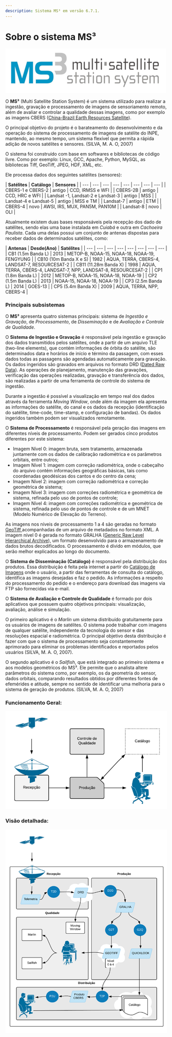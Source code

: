```yaml
---
description: Sistema MS³ em versão 6.7.1.
---
```


# Sobre o sistema MS³

![](.gitbook/assets/logo-ms3-500.PNG)

O **MS³** \(Multi Satellite Station System\) é um sistema utilizado para realizar a ingestão, gravação e processamento de imagens de sensoriamento remoto, além de avaliar e controlar a qualidade dessas imagens, como por exemplo as imagens CBERS \([China-Brazil Earth Resources Satellite](cbers.md)\).

O principal objetivo do projeto é o barateamento do desenvolvimento e da operação do sistema de processamento de imagens de satélite do INPE, mantendo, ao mesmo tempo, um sistema flexível que permita a rápida adição de novos satélites e sensores. \(SILVA, M. A. O, 2007\)

O sistema foi construído com base em softwares e bibliotecas de código livre. Como por exemplo: Linux, GCC, Apache, Python, MySQL, as bibliotecas Tiff, GeoTiff, JPEG, HDF, XML, etc.

Ele processa dados dos seguintes satélites \(sensores\):

| **Satélites** | **Catálogo** | **Sensores** |
| --- | --- | --- | --- | --- | --- | --- | --- |
| CBERS-1 e CBERS-2  | antigo | CCD, IRMSS e WFI |
| CBERS-2B | antigo | CCD, HRC e WFI |
| Landsat -1, Landsat-2 e Landsat-3  | antigo | MSS |
| Landsat-4 e Landsat-5  | antigo | MSS e TM |
| Landsat-7 | antigo | ETM |
| CBERS-4  | novo | AWSI, IRS, MUX, PAN5M, PAN10M |
| Landsat-8  | novo | OLI |

Atualmente existem duas bases responsáveis pela recepção dos dado de satélites, sendo elas uma base instalada em _Cuiabá_ e outra em _Cachoeira Paulista_. Cada uma delas possui um conjunto de antenas dispostas para receber dados de determinados satélites, como:

| **Antenas** | **Desde\(Ano\)** | **Satélites** |
| --- | --- | --- | --- | --- | --- | --- | --- |
| CB1 \(1.5m Banda L\) | 2013 | METOP-B, NOAA-15, NOAA-18, NOAA-19, FENGYUNG |
| CB10 \(10m Banda X e S\) | 1982 | AQUA, TERRA, CBERS-4, LANDSAT-7, RESOURCESAT-2 |
| CB11 \(11.28m Banda X\) | 1998 | AQUA, TERRA, CBERS-4, LANDSAT-7, NPP, LANDSAT-8, RESOURCESAT-2 |
| CP1 \(1.8m Banda L\) | 2012 | METOP-B, NOAA-15, NOAA-18, NOAA-19 |
| CP2 \(1.5m Banda L\) | 2013 | NOAA-15, NOAA-18, NOAA-19 |
| CP3 \(2.5m Banda L\) | 2014 | GOES-13 |
| CP5 \(5.4m Banda X\) | 2009 | AQUA, TERRA, NPP, CBERS-4 |

### Principais subsistemas

O **MS³** apresenta quatro sistemas principais: sistema de _Ingestão e Gravação_, de _Processamento_, de _Disseminação_ e de _Avaliação e Controle de Qualidade_. 

O **Sistema de Ingestão e Gravação** é responsável pela ingestão e gravação dos dados transmitidos pelos satélites, onde a partir de um arquivo TLE \(two-line elements\), que contém informações de órbita do satélite, são determinados data e horários de início e término da passagem, com esses dados todas as passagens são agendadas automaticamente para gravação. Os dados ingeridos são gravados em arquivos no formato DRD \([Dated Raw Data](tipos-de-dados.md#drd)\). As operações de planejamento, manutenção das gravações, verificação das operações realizadas, gravação e transferência dos dados, são realizadas a partir de uma ferramenta de controle do sistema de ingestão.

Durante a ingestão é possível a visualização em tempo real dos dados através da ferramenta _Moving Window_, onde além da imagem ela apresenta as informações do satélite, do canal e os dados da recepção \(identificação do satélite, time-code, time-stamp, e configuração de bandas\). Os dados ingeridos também podem ser visualizados remotamente.

O **Sistema de Processamento** é responsável pela geração das imagens em diferentes níveis de processamento. Podem ser gerados cinco produtos diferentes por este sistema: 

* Imagem Nível 0: imagem bruta, sem tratamento, armazenada juntamente com os dados de calibração radiométrica e os parâmetros orbitais, entre outros;
* Imagem Nível 1: imagem com correção radiométrica, onde o cabeçalho do arquivo contém informações geográficas básicas, tais como coordenadas geodésicas dos cantos e do centro da cena;
* Imagem Nível 2: imagem com correção radiométrica e correção geométrica de sistema; 
* Imagem Nível 3: imagem com correções radiométrica e geométrica de sistema, refinada pelo uso de pontos de controle; 
* Imagem Nível 4: imagem com correções radiométrica e geométrica de sistema, refinada pelo uso de pontos de controle e de um MNET \(Modelo Numérico de Elevação do Terreno\). 

As imagens nos níveis de processamento 1 a 4 são geradas no formato [GeoTiff ](tipos-de-dados.md#tiff-e-geotiff)acompanhadas de um arquivo de metadados no formato XML. A imagem nível 0 é gerada no formato GRALHA \([Generic Raw Level Hierarchical Archive](tipos-de-dados.md#gralha)\), um formato desenvolvido para o armazenamento de dados brutos decodificados. O processamento é dívido em módulos, que serão melhor explicados ao longo do documento.

 O **Sistema de Disseminação \(Catálogo\)** é responsável pela distribuição dos produtos. Essa distribuição é feita pela internet a partir do [Catálogo de Imagens](http://www.dgi.inpe.br/CDSR/) onde o usuário, a partir das ferramentas de consulta do catálogo, identifica as imagens desejadas e faz o pedido. As informações a respeito do processamento do pedido e o endereço para download das imagens via FTP são fornecidas via e-mail.

O **Sistema de Avaliação e Controle de Qualidade** é formado por dois aplicativos que possuem quatro objetivos principais: visualização, avaliação, análise e simulação. 

O primeiro aplicativo é o _Marlin_ um sistema distribuído gratuitamente para os usuários de imagens de satélites. O sistema pode trabalhar com imagens de qualquer satélite, independente da tecnologia do sensor e das resoluções espacial e radiométrica. O principal objetivo desta distribuição é fazer com que o sistema de processamento seja constantemente aprimorado para eliminar os problemas identificados e reportados pelos usuários \(SILVA, M. A. O, 2007\). 

O segundo aplicativo é o _Sailfish_, que está integrado ao primeiro sistema e aos modelos geométricos do MS³. Ele permite que o analista altere parâmetros do sistema como, por exemplo, os da geometria do sensor, dados orbitais, comparando resultados obtidos por diferentes fontes de efemérides e atitude, sempre no sentido de identificar uma melhoria para o sistema de geração de produtos. \(SILVA, M. A. O, 2007\)

### Funcionamento Geral:

![](.gitbook/assets/sis-proc4.png)

### Visão detalhada:

![](.gitbook/assets/sis-proc-det-small-2.png)

